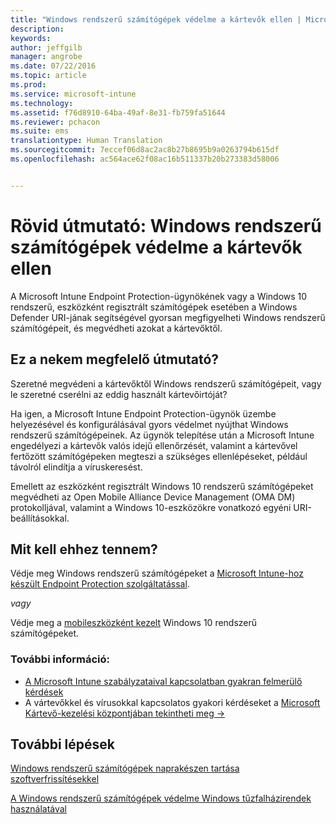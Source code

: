```yaml
---
title: "Windows rendszerű számítógépek védelme a kártevők ellen | Microsoft Intune"
description: 
keywords: 
author: jeffgilb
manager: angrobe
ms.date: 07/22/2016
ms.topic: article
ms.prod: 
ms.service: microsoft-intune
ms.technology: 
ms.assetid: f76d8910-64ba-49af-8e31-fb759fa51644
ms.reviewer: pchacon
ms.suite: ems
translationtype: Human Translation
ms.sourcegitcommit: 7eccef06d8ac2ac8b27b8695b9a0263794b615df
ms.openlocfilehash: ac564ace62f08ac16b511337b20b273383d58006


---
```


# Rövid útmutató: Windows rendszerű számítógépek védelme a kártevők ellen
A Microsoft Intune Endpoint Protection-ügynökének vagy a Windows 10 rendszerű, eszközként regisztrált számítógépek esetében a Windows Defender URI-jának segítségével gyorsan megfigyelheti Windows rendszerű számítógépeit, és megvédheti azokat a kártevőktől.

## Ez a nekem megfelelő útmutató?
Szeretné megvédeni a kártevőktől Windows rendszerű számítógépeit, vagy le szeretné cserélni az eddig használt kártevőirtóját?

Ha igen, a Microsoft Intune Endpoint Protection-ügynök üzembe helyezésével és konfigurálásával gyors védelmet nyújthat Windows rendszerű számítógépeinek. Az ügynök telepítése után a Microsoft Intune engedélyezi a kártevők valós idejű ellenőrzését, valamint a kártevővel fertőzött számítógépeken megteszi a szükséges ellenlépéseket, például távolról elindítja a víruskeresést.

Emellett az eszközként regisztrált Windows 10 rendszerű számítógépeket megvédheti az Open Mobile Alliance Device Management (OMA DM) protokolljával, valamint a Windows 10-eszközökre vonatkozó egyéni URI-beállításokkal.

## Mit kell ehhez tennem?
Védje meg Windows rendszerű számítógépeket a [Microsoft Intune-hoz készült Endpoint Protection szolgáltatással](/intune/deploy-use/help-secure-windows-pcs-with-endpoint-protection-for-microsoft-intune).

*vagy*

Védje meg a [mobileszközként kezelt](/intune/deploy-use/windows-10-policy-settings-in-microsoft-intune) Windows 10 rendszerű számítógépeket.


### További információ:
- [A Microsoft Intune szabályzataival kapcsolatban gyakran felmerülő kérdések](/intune/deploy-use/manage-settings-and-features-on-your-devices-with-microsoft-intune-policies#frequently-asked-questions-about-intune-policies)
- A vártevőkkel és vírusokkal kapcsolatos gyakori kérdéseket a <a href="https://www.microsoft.com/security/portal/mmpc/" target="_blank"> Microsoft Kártevő-kezelési központjában tekintheti meg &rarr;</a>


## További lépések
[Windows rendszerű számítógépek naprakészen tartása szoftverfrissítésekkel](/intune/deploy-use/keep-windows-pcs-up-to-date-with-software-updates-in-microsoft-intune)

[A Windows rendszerű számítógépek védelme Windows tűzfalházirendek használatával](/intune/deploy-use/help-protect-windows-pcs-using-windows-firewall-policies-in-microsoft-intune)



<!--HONumber=Jul16_HO4-->


